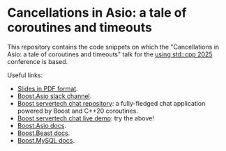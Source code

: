 # Cancellations in Asio: a tale of coroutines and timeouts

This repository contains the code snippets on which
the "Cancellations in Asio: a tale of coroutines and timeouts" talk
for the [using std::cpp 2025](https://usingstdcpp.org/) conference is based.

Useful links:

- [Slides in PDF format](slides.pdf).
- [Boost.Asio slack channel](https://cpplang.slack.com/archives/C06BRML5EFK).
- [Boost servertech chat repository](https://github.com/anarthal/servertech-chat):
  a fully-fledged chat application powered by Boost and C++20 coroutines.
- [Boost servertech chat live demo](http://16.171.43.27/): try the above!
- [Boost.Asio docs](https://www.boost.org/doc/libs/master/doc/html/boost_asio.html).
- [Boost.Beast docs](https://www.boost.org/doc/libs/master/libs/beast/doc/html/index.html).
- [Boost.MySQL docs](https://www.boost.org/doc/libs/master/libs/mysql/doc/html/index.html).
